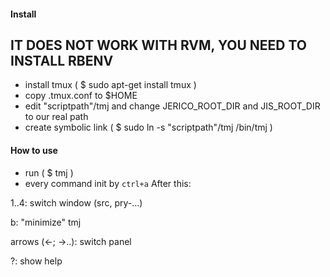 #### Install
## IT DOES NOT WORK WITH RVM, YOU NEED TO INSTALL RBENV
- install tmux ( $ sudo apt-get install tmux )
- copy .tmux.conf to $HOME
- edit "scriptpath"/tmj and change JERICO_ROOT_DIR and JIS_ROOT_DIR to our real path
- create symbolic link ( $ sudo ln -s "scriptpath"/tmj /bin/tmj )

#### How to use
- run ( $ tmj )
- every command init by `ctrl+a`
After this:

1..4: switch window (src, pry-...)

b: "minimize" tmj

arrows (<-; ->..): switch panel

?: show help
